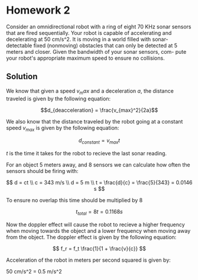 # Homework 2

Consider an omnidirectional robot with a ring of eight 70 KHz sonar sensors that are
fired sequentially. Your robot is capable of accelerating and decelerating at 50 cm/s^2.
It is moving in a world filled with sonar-detectable fixed (nonmoving) obstacles that can
only be detected at 5 meters and closer. Given the bandwidth of your sonar sensors, com-
pute your robot's appropriate maximum speed to ensure no collisions.

## Solution

We know that given a speed $v_max$ and a deceleration $a$, the distance traveled is given by the following equation:

$$d_{deacceleration} = \frac{v_{max}^2}{2a}$$

We also know that the distance traveled by the robot going at a constant speed $v_{max}$ is given by the following equation:

$$d_{constant} = v_{max}t$$

$t$ is the time it takes for the robot to recieve the last sonar reading.

For an object 5 meters away, and 8 sensors we can calculate how often the sensors should be firing with:

$$
d = ct \\
c = 343 m/s \\
d = 5 m \\
t = \frac{d}{c} = \frac{5}{343} = 0.0146 s
$$

To ensure no overlap this time should be multiplied by 8

$$
t_{total} = 8t = 0.1168 s
$$

Now the doppler effect will cause the robot to recieve a higher frequency when moving towards the object and a lower frequency when moving away from the object. The doppler effect is given by the following equation:

$$
f_r = f_t \frac{1}{1 + \frac{v}{c}}
$$

Acceleration of the robot in meters per second squared is given by:

50 cm/s^2 = 0.5 m/s^2
